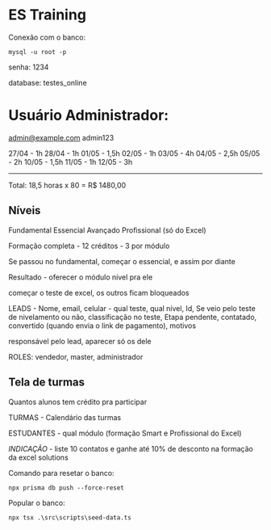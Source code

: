 # ES Training

Conexão com o banco:

```
mysql -u root -p
```
senha: 1234

database: testes_online

# Usuário Administrador:
admin@example.com
admin123

27/04 - 1h
28/04 - 1h
01/05 - 1,5h
02/05 - 1h
03/05 - 4h
04/05 - 2,5h
05/05 - 2h
10/05 - 1,5h
11/05 - 1h
12/05 - 3h
_________________



Total: 18,5 horas x 80 = R$ 1480,00


## Níveis

Fundamental
Essencial
Avançado
Profissional (só do Excel)

Formação completa - 12 créditos - 3 por módulo

Se passou no fundamental, começar o essencial, e assim por diante

Resultado - oferecer o módulo nível pra ele

começar o teste de excel, os outros ficam bloqueados

LEADS - Nome, email, celular - qual teste, qual nível, Id, Se veio pelo teste de nivelamento ou não, classificação no teste, Etapa pendente, contatado, convertido (quando envia o link de pagamento), 
motivos

responsável pelo lead, aparecer só os dele

ROLES: vendedor, master, administrador

## Tela de turmas

Quantos alunos tem crédito pra participar

TURMAS - Calendário das turmas

ESTUDANTES - qual módulo (formação Smart e Profissional do Excel)

*INDICAÇÃO* - liste 10 contatos e ganhe até 10% de desconto na formação da excel solutions

Comando para resetar o banco:
```
npx prisma db push --force-reset
```
Popular o banco:
```
npx tsx .\src\scripts\seed-data.ts 
```